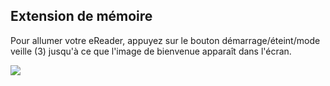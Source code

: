 ## Extension de mémoire

Pour allumer votre eReader, appuyez sur le bouton démarrage/éteint/mode veille (3) jusqu'à ce que l'image de bienvenue apparaît dans l'écran.

![](http://static.energysistem.com/images/manuals/42535/569ce1deb73b4.jpg)
